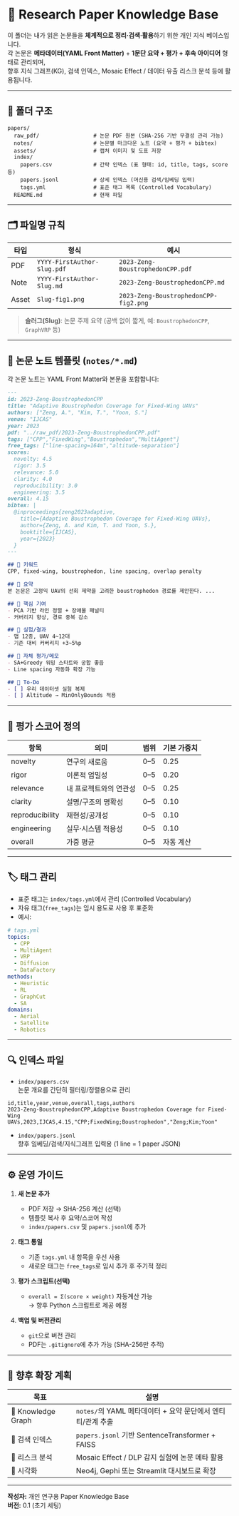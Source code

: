 # 🧠 Research Paper Knowledge Base

이 폴더는 내가 읽은 논문들을 **체계적으로 정리·검색·활용**하기 위한 개인 지식 베이스입니다.  
각 논문은 **메타데이터(YAML Front Matter)** + **1문단 요약 + 평가 + 후속 아이디어** 형태로 관리되며,  
향후 지식 그래프(KG), 검색 인덱스, Mosaic Effect / 데이터 유출 리스크 분석 등에 활용됩니다.

---

## 📂 폴더 구조

```
papers/
  raw_pdf/                 # 논문 PDF 원본 (SHA-256 기반 무결성 관리 가능)
  notes/                   # 논문별 마크다운 노트 (요약 + 평가 + bibtex)
  assets/                  # 캡처 이미지 및 도표 저장
  index/
    papers.csv             # 간략 인덱스 (표 형태: id, title, tags, score 등)
    papers.jsonl           # 상세 인덱스 (머신용 검색/임베딩 입력)
    tags.yml               # 표준 태그 목록 (Controlled Vocabulary)
  README.md                # 현재 파일
```

---

## 🗂 파일명 규칙

| 타입 | 형식 | 예시 |
|------|------|------|
| PDF | `YYYY-FirstAuthor-Slug.pdf` | `2023-Zeng-BoustrophedonCPP.pdf` |
| Note | `YYYY-FirstAuthor-Slug.md` | `2023-Zeng-BoustrophedonCPP.md` |
| Asset | `Slug-fig1.png` | `2023-Zeng-BoustrophedonCPP-fig2.png` |

> **슬러그(Slug)**: 논문 주제 요약 (공백 없이 짧게, 예: `BoustrophedonCPP`, `GraphVRP` 등)

---

## 🧾 논문 노트 템플릿 (`notes/*.md`)

각 논문 노트는 YAML Front Matter와 본문을 포함합니다:

```markdown
---
id: 2023-Zeng-BoustrophedonCPP
title: "Adaptive Boustrophedon Coverage for Fixed-Wing UAVs"
authors: ["Zeng, A.", "Kim, T.", "Yoon, S."]
venue: "IJCAS"
year: 2023
pdf: "../raw_pdf/2023-Zeng-BoustrophedonCPP.pdf"
tags: ["CPP","FixedWing","Boustrophedon","MultiAgent"]
free_tags: ["line-spacing=164m","altitude-separation"]
scores:
  novelty: 4.5
  rigor: 3.5
  relevance: 5.0
  clarity: 4.0
  reproducibility: 3.0
  engineering: 3.5
overall: 4.15
bibtex: |
  @inproceedings{zeng2023adaptive,
    title={Adaptive Boustrophedon Coverage for Fixed-Wing UAVs},
    author={Zeng, A. and Kim, T. and Yoon, S.},
    booktitle={IJCAS},
    year={2023}
  }
---

## 🔑 키워드
CPP, fixed-wing, boustrophedon, line spacing, overlap penalty

## 🧾 요약
본 논문은 고정익 UAV의 선회 제약을 고려한 boustrophedon 경로를 제안한다. ...

## 📌 핵심 기여
- PCA 기반 라인 정렬 + 장애물 패널티
- 커버리지 향상, 경로 중복 감소

## 🧪 실험/결과
- 맵 12종, UAV 4~12대
- 기존 대비 커버리지 +3~5%p

## 🧭 자체 평가/메모
- SA+Greedy 워밍 스타트와 궁합 좋음
- Line spacing 자동화 확장 가능

## 📝 To-Do
- [ ] 우리 데이터셋 실험 복제
- [ ] Altitude → MinOnlyBounds 적용
```

---

## 🧮 평가 스코어 정의

| 항목 | 의미 | 범위 | 기본 가중치 |
|------|------|------|-------------|
| novelty | 연구의 새로움 | 0–5 | 0.25 |
| rigor | 이론적 엄밀성 | 0–5 | 0.20 |
| relevance | 내 프로젝트와의 연관성 | 0–5 | 0.25 |
| clarity | 설명/구조의 명확성 | 0–5 | 0.10 |
| reproducibility | 재현성/공개성 | 0–5 | 0.10 |
| engineering | 실무·시스템 적용성 | 0–5 | 0.10 |
| overall | 가중 평균 | 0–5 | 자동 계산 |

---

## 🏷 태그 관리

- 표준 태그는 `index/tags.yml`에서 관리 (Controlled Vocabulary)
- 자유 태그(`free_tags`)는 임시 용도로 사용 후 표준화
- 예시:

```yaml
# tags.yml
topics:
  - CPP
  - MultiAgent
  - VRP
  - Diffusion
  - DataFactory
methods:
  - Heuristic
  - RL
  - GraphCut
  - SA
domains:
  - Aerial
  - Satellite
  - Robotics
```

---

## 🔍 인덱스 파일

- `index/papers.csv`  
  논문 개요를 간단히 필터링/정렬용으로 관리

```
id,title,year,venue,overall,tags,authors
2023-Zeng-BoustrophedonCPP,Adaptive Boustrophedon Coverage for Fixed-Wing UAVs,2023,IJCAS,4.15,"CPP;FixedWing;Boustrophedon","Zeng;Kim;Yoon"
```

- `index/papers.jsonl`  
  향후 임베딩/검색/지식그래프 입력용 (1 line = 1 paper JSON)

---

## ⚙️ 운영 가이드

1. **새 논문 추가**
   - PDF 저장 → SHA-256 계산 (선택)
   - 템플릿 복사 후 요약/스코어 작성
   - `index/papers.csv` 및 `papers.jsonl`에 추가

2. **태그 통일**
   - 기존 `tags.yml` 내 항목을 우선 사용
   - 새로운 태그는 `free_tags`로 임시 추가 후 주기적 정리

3. **평가 스크립트(선택)**
   - `overall = Σ(score × weight)` 자동계산 가능  
     → 향후 Python 스크립트로 제공 예정

4. **백업 및 버전관리**
   - `git`으로 버전 관리  
   - PDF는 `.gitignore`에 추가 가능 (SHA-256만 추적)

---

## 🔭 향후 확장 계획

| 목표 | 설명 |
|------|------|
| 🔹 Knowledge Graph | `notes/`의 YAML 메타데이터 + 요약 문단에서 엔티티/관계 추출 |
| 🔹 검색 인덱스 | `papers.jsonl` 기반 SentenceTransformer + FAISS |
| 🔹 리스크 분석 | Mosaic Effect / DLP 감지 실험에 논문 메타 활용 |
| 🔹 시각화 | Neo4j, Gephi 또는 Streamlit 대시보드로 확장 |

---

**작성자:** 개인 연구용 Paper Knowledge Base  
**버전:** 0.1 (초기 세팅)
